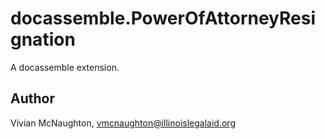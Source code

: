 # docassemble.PowerOfAttorneyResignation

A docassemble extension.

## Author

Vivian McNaughton, vmcnaughton@illinoislegalaid.org